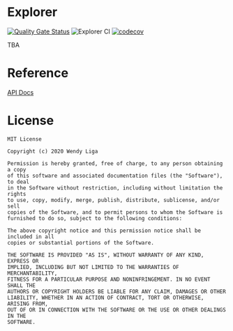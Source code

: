 # Explorer
[![Quality Gate Status](https://sonarcloud.io/api/project_badges/measure?project=wendyliga_Explorer&metric=alert_status)](https://sonarcloud.io/dashboard?id=wendyliga_Explorer)
![Explorer CI](https://github.com/wendyliga/Explorer/workflows/Explorer%20CI/badge.svg)
[![codecov](https://codecov.io/gh/wendyliga/Explorer/branch/master/graph/badge.svg)](https://codecov.io/gh/wendyliga/Explorer)

TBA

# Reference
[API Docs](https://wendyliga.github.io/Explorer/)

# License
```
MIT License

Copyright (c) 2020 Wendy Liga

Permission is hereby granted, free of charge, to any person obtaining a copy
of this software and associated documentation files (the "Software"), to deal
in the Software without restriction, including without limitation the rights
to use, copy, modify, merge, publish, distribute, sublicense, and/or sell
copies of the Software, and to permit persons to whom the Software is
furnished to do so, subject to the following conditions:

The above copyright notice and this permission notice shall be included in all
copies or substantial portions of the Software.

THE SOFTWARE IS PROVIDED "AS IS", WITHOUT WARRANTY OF ANY KIND, EXPRESS OR
IMPLIED, INCLUDING BUT NOT LIMITED TO THE WARRANTIES OF MERCHANTABILITY,
FITNESS FOR A PARTICULAR PURPOSE AND NONINFRINGEMENT. IN NO EVENT SHALL THE
AUTHORS OR COPYRIGHT HOLDERS BE LIABLE FOR ANY CLAIM, DAMAGES OR OTHER
LIABILITY, WHETHER IN AN ACTION OF CONTRACT, TORT OR OTHERWISE, ARISING FROM,
OUT OF OR IN CONNECTION WITH THE SOFTWARE OR THE USE OR OTHER DEALINGS IN THE
SOFTWARE.

```
